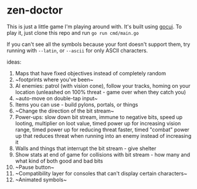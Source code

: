 # zen-doctor
This is just a little game I'm playing around with. It's built using [gocui](https://github.com/jroimartin/gocui).
To play it, just clone this repo and run `go run cmd/main.go`

If you can't see all the symbols because your font doesn't support them, try running with `--latin`, or `--ascii` for only ASCII characters.


ideas:

1. Maps that have fixed objectives instead of completely random
2. ~footprints where you've been~
3. AI enemies: patrol (with vision cone), follow your tracks, homing on your location (unleashed on 100% threat - game over when they catch you)
4. ~auto-move on double-tap input~
5. Items you can use - build pylons, portals, or things
6. ~Change the direction of the bit stream~
7. Power-ups: slow down bit stream, immune to negative bits, speed up looting, multiplier on loot value, timed power up for increasing vision range, timed power up for reducing threat faster, timed "combat" power up that reduces threat when running into an enemy instead of increasing it
8. Walls and things that interrupt the bit stream - give shelter
9. Show stats at end of game for collisions with bit stream - how many and what kind of both good and bad bits
10. ~Pause button~
11. ~Compatibility layer for consoles that can't display certain characters~
12. ~Animated symbols~
